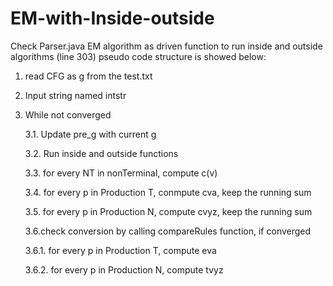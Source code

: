 # EM-with-Inside-outside
Check Parser.java 
EM algorithm as driven function to run inside and outside algorithms (line 303) 
pseudo code structure is showed below: 
1. read CFG as g from the test.txt 

2. Input string named intstr 

3. While not converged 

   3.1. Update pre_g with current g 
   
   3.2. Run inside and outside functions 
   
   3.3. for every NT in nonTerminal, compute c(v) 
   
   3.4. for every p in Production T, conmpute cva, keep the running sum 
   
   3.5. for every p in Production N, compute cvyz, keep the running sum
   
   3.6.check conversion by calling compareRules function, if converged 
   
      3.6.1. for every p in Production T, compute eva 
      
      3.6.2. for every p in Production N, compute tvyz 
      

